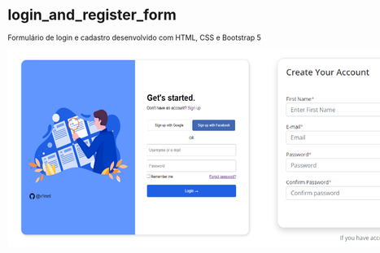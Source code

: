 # login_and_register_form
Formulário de login e cadastro desenvolvido com HTML, CSS e Bootstrap 5

<div style="display: flex;"class="images">
  <img width="600px" src="login_form.PNG" alt="login form">
  <img width="500px" src="register_form.PNG" alt="register form">
</div>

